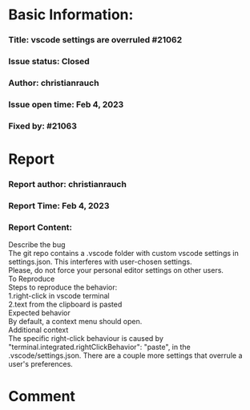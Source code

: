 # Basic Information:
### Title:  vscode settings are overruled #21062 
### Issue status: Closed
### Author: christianrauch
### Issue open time: Feb 4, 2023
### Fixed by: #21063
# Report
### Report author: christianrauch
### Report Time: Feb 4, 2023
### Report Content:   
Describe the bug  
The git repo contains a .vscode folder with custom vscode settings in settings.json. This interferes with user-chosen settings.  
Please, do not force your personal editor settings on other users.  
To Reproduce  
Steps to reproduce the behavior:  
1.right-click in vscode terminal  
2.text from the clipboard is pasted  
Expected behavior  
By default, a context menu should open.  
Additional context  
The specific right-click behaviour is caused by "terminal.integrated.rightClickBehavior": "paste", in the .vscode/settings.json. There are a couple more settings that overrule a user's preferences.  

# Comment